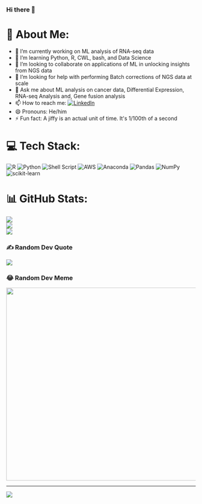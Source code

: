 ### Hi there 👋

# 💫 About Me:
- 🔭 I’m currently working on ML analysis of RNA-seq data
- 🌱 I’m learning Python, R, CWL, bash, and Data Science
- 👯 I’m looking to collaborate on applications of ML in unlocking insights from NGS data
- 🤔 I’m looking for help with performing Batch corrections of NGS data at scale
- 💬 Ask me about ML analysis on cancer data, Differential Expression,<br>RNA-seq Analysis and, Gene fusion analysis<br>
- 📫 How to reach me: [![LinkedIn](https://img.shields.io/badge/LinkedIn-%230077B5.svg?logo=linkedin&logoColor=white)](https://linkedin.com/in/satya-prakash-khuntia-85b971109)
- 😄 Pronouns: He/him
- ⚡ Fun fact: A jiffy is an actual unit of time. It's 1/100th of a second
 
# 💻 Tech Stack:
![R](https://img.shields.io/badge/r-%23276DC3.svg?style=flat&logo=r&logoColor=white) ![Python](https://img.shields.io/badge/python-3670A0?style=flat&logo=python&logoColor=ffdd54) ![Shell Script](https://img.shields.io/badge/shell_script-%23121011.svg?style=flat&logo=gnu-bash&logoColor=white) ![AWS](https://img.shields.io/badge/AWS-%23FF9900.svg?style=flat&logo=amazon-aws&logoColor=white) ![Anaconda](https://img.shields.io/badge/Anaconda-%2344A833.svg?style=flat&logo=anaconda&logoColor=white) ![Pandas](https://img.shields.io/badge/pandas-%23150458.svg?style=flat&logo=pandas&logoColor=white) ![NumPy](https://img.shields.io/badge/numpy-%23013243.svg?style=flat&logo=numpy&logoColor=white) ![scikit-learn](https://img.shields.io/badge/scikit--learn-%23F7931E.svg?style=flat&logo=scikit-learn&logoColor=white)
# 📊 GitHub Stats:
![](https://github-readme-stats.vercel.app/api?username=spKrispy&theme=dark&hide_border=false&include_all_commits=false&count_private=false)<br/>
![](https://github-readme-streak-stats.herokuapp.com/?user=spKrispy&theme=dark&hide_border=false)<br/>
![](https://github-readme-stats.vercel.app/api/top-langs/?username=spKrispy&theme=dark&hide_border=false&include_all_commits=false&count_private=false&layout=compact)

### ✍️ Random Dev Quote
![](https://quotes-github-readme.vercel.app/api?type=horizontal&theme=radical)

### 😂 Random Dev Meme
<img src="https://random-memer.herokuapp.com/" width="512px"/>

---
[![](https://visitcount.itsvg.in/api?id=spKrispy&icon=0&color=0)](https://visitcount.itsvg.in)

<!-- Proudly created with GPRM ( https://gprm.itsvg.in ) -->
